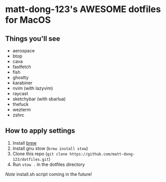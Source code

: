 # matt-dong-123's AWESOME dotfiles for MacOS

## Things you'll see

- aerospace
- btop
- cava
- fastfetch
- fish
- ghostty
- karabiner
- nvim (with lazyvim)
- raycast
- sketchybar (with sbarlua)
- thefuck
- wezterm
- zshrc

## How to apply settings

1. Install [brew](https://brew.sh)
2. Install gnu stow (`brew install stow`)
3. Clone this repo (`git clone https://github.com/matt-dong-123/dotfiles.git`)
4. Run `stow .` in the dotfiles directory

_Note_ install.sh script coming in the future!
